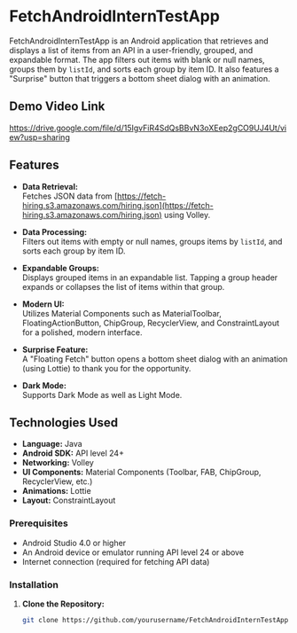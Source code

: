 # FetchAndroidInternTestApp

FetchAndroidInternTestApp is an Android application that retrieves and displays a list of items from an API in a user-friendly, grouped, and expandable format. The app filters out items with blank or null names, groups them by `listId`, and sorts each group by item ID. It also features a "Surprise" button that triggers a bottom sheet dialog with an animation.

## Demo Video Link

https://drive.google.com/file/d/15IgvFiR4SdQsBBvN3oXEep2gCO9UJ4Ut/view?usp=sharing

## Features

- **Data Retrieval:**  
  Fetches JSON data from [https://fetch-hiring.s3.amazonaws.com/hiring.json](https://fetch-hiring.s3.amazonaws.com/hiring.json) using Volley.

- **Data Processing:**  
  Filters out items with empty or null names, groups items by `listId`, and sorts each group by item ID.

- **Expandable Groups:**  
  Displays grouped items in an expandable list. Tapping a group header expands or collapses the list of items within that group.

- **Modern UI:**  
  Utilizes Material Components such as MaterialToolbar, FloatingActionButton, ChipGroup, RecyclerView, and ConstraintLayout for a polished, modern interface.

- **Surprise Feature:**  
  A "Floating Fetch" button opens a bottom sheet dialog with an animation (using Lottie) to thank you for the opportunity.

- **Dark Mode:**  
  Supports Dark Mode as well as Light Mode.

## Technologies Used

- **Language:** Java  
- **Android SDK:** API level 24+  
- **Networking:** Volley  
- **UI Components:** Material Components (Toolbar, FAB, ChipGroup, RecyclerView, etc.)  
- **Animations:** Lottie  
- **Layout:** ConstraintLayout

### Prerequisites

- Android Studio 4.0 or higher
- An Android device or emulator running API level 24 or above
- Internet connection (required for fetching API data)

### Installation

1. **Clone the Repository:**

   ```bash
   git clone https://github.com/yourusername/FetchAndroidInternTestApp.git
